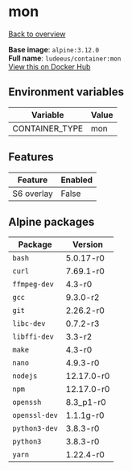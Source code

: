 # mon

[Back to overview](../index.md)

**Base image**: `alpine:3.12.0`  
**Full name**: `ludeeus/container:mon`  
[View this on Docker Hub](https://hub.docker.com/r/ludeeus/container/tags?page=1&name=mon)

## Environment variables

Variable | Value 
-- | --
CONTAINER_TYPE | mon

## Features

Feature | Enabled 
-- | --
S6 overlay | False

## Alpine packages

Package | Version 
-- | --
`bash` | 5.0.17-r0
`curl` | 7.69.1-r0
`ffmpeg-dev` | 4.3-r0
`gcc` | 9.3.0-r2
`git` | 2.26.2-r0
`libc-dev` | 0.7.2-r3
`libffi-dev` | 3.3-r2
`make` | 4.3-r0
`nano` | 4.9.3-r0
`nodejs` | 12.17.0-r0
`npm` | 12.17.0-r0
`openssh` | 8.3_p1-r0
`openssl-dev` | 1.1.1g-r0
`python3-dev` | 3.8.3-r0
`python3` | 3.8.3-r0
`yarn` | 1.22.4-r0
